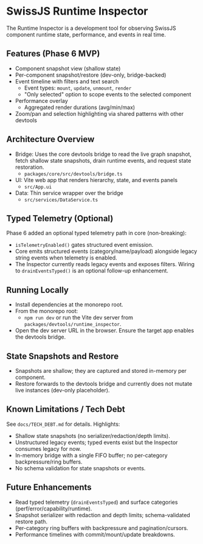<!--
Copyright (c) 2024 Themba Mzumara
This file is part of SwissJS Framework. All rights reserved.
Licensed under the MIT License. See LICENSE in the project root for license information.
-->

# SwissJS Runtime Inspector

The Runtime Inspector is a development tool for observing SwissJS component runtime state, performance, and events in real time.

## Features (Phase 6 MVP)

- Component snapshot view (shallow state)
- Per-component snapshot/restore (dev-only, bridge-backed)
- Event timeline with filters and text search
  - Event types: `mount`, `update`, `unmount`, `render`
  - "Only selected" option to scope events to the selected component
- Performance overlay
  - Aggregated render durations (avg/min/max)
- Zoom/pan and selection highlighting via shared patterns with other devtools

## Architecture Overview

- Bridge: Uses the core devtools bridge to read the live graph snapshot, fetch shallow state snapshots, drain runtime events, and request state restoration.
  - `packages/core/src/devtools/bridge.ts`
- UI: Vite web app that renders hierarchy, state, and events panels
  - `src/App.ui`
- Data: Thin service wrapper over the bridge
  - `src/services/DataService.ts`

## Typed Telemetry (Optional)

Phase 6 added an optional typed telemetry path in core (non-breaking):

- `isTelemetryEnabled()` gates structured event emission.
- Core emits structured events (category/name/payload) alongside legacy string events when telemetry is enabled.
- The Inspector currently reads legacy events and exposes filters. Wiring to `drainEventsTyped()` is an optional follow-up enhancement.

## Running Locally

- Install dependencies at the monorepo root.
- From the monorepo root:
  - `npm run dev` or run the Vite dev server from `packages/devtools/runtime_inspector`.
- Open the dev server URL in the browser. Ensure the target app enables the devtools bridge.

## State Snapshots and Restore

- Snapshots are shallow; they are captured and stored in-memory per component.
- Restore forwards to the devtools bridge and currently does not mutate live instances (dev-only placeholder).

## Known Limitations / Tech Debt

See `docs/TECH_DEBT.md` for details. Highlights:

- Shallow state snapshots (no serializer/redaction/depth limits).
- Unstructured legacy events; typed events exist but the Inspector consumes legacy for now.
- In-memory bridge with a single FIFO buffer; no per-category backpressure/ring buffers.
- No schema validation for state snapshots or events.

## Future Enhancements

- Read typed telemetry (`drainEventsTyped`) and surface categories (perf/error/capability/runtime).
- Snapshot serializer with redaction and depth limits; schema-validated restore path.
- Per-category ring buffers with backpressure and pagination/cursors.
- Performance timelines with commit/mount/update breakdowns.
